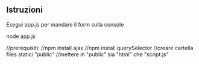 ## Istruzioni

Esegui app.js per mandare il form sulla console


node app.js



//prerequisiti:
//npm install ajax
//npm install querySelector
//creare cartella files statici "public"
//mettere in "public" sia "html" che "script.js"

